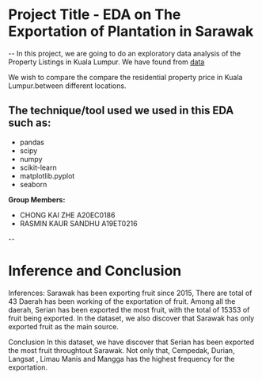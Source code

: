 # Project Title - EDA on The Exportation of Plantation in Sarawak
--
In this project, we are going to do an exploratory data analysis of the Property Listings in Kuala Lumpur. We have found from [data](https://www.data.gov.my/data/ms_MY/dataset/pengeluaran-tanaman-buah-mengikut-daerah-di-sarawak)

We wish to compare the compare the residential property price in Kuala Lumpur.between different locations.

## The technique/tool used we used in this EDA such as:

- pandas
- scipy
- numpy
- scikit-learn
- matplotlib.pyplot
- seaborn

**Group Members:**

- CHONG KAI ZHE A20EC0186
- RASMIN KAUR SANDHU A19ET0216

--
# Inference and Conclusion

Inferences: Sarawak has been exporting fruit since 2015, There are total of 43 Daerah has been working of the exportation of fruit. Among all the daerah, Serian has been exported the most fruit, with the total of 15353 of fruit being exported. In the dataset, we also discover that Sarawak has only exported fruit as the main source.

Conclusion In this dataset, we have discover that Serian has been exported the most fruit throughtout Sarawak. Not only that, Cempedak, Durian, Langsat , Limau Manis and Mangga has the highest frequency for the exportation.
